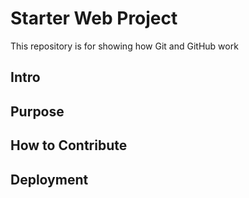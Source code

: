 # Starter Web Project

This repository is for showing how Git and GitHub work

## Intro

## Purpose

## How to Contribute

## Deployment
